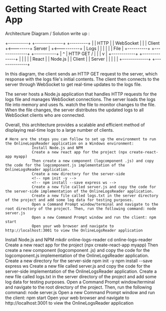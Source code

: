 # Getting Started with Create React App
Architecture Diagram / Solution write up : 
	

  +----------+         	+--------------+         		+---------+
  |          |  HTTP  	|             |       WebSocket	|           |
  |  Client  +<--------+   	Server    |  +<----------+  |  Logs     |
  |          |          |             |			        |   File    |
  +----------+          +--------------+           		+-----------+
        |                                              			^
        | HTTP GET /                                   		    |
        |                                              			|
        v                                              			|
  +------------+                                		+--------------+
  |             |                                		|              |
  |   React     |                                    	|   Node.js    |
  |   Client    |                               	    |   Server     |
  |             |                                	    |              |
  +-------------+                                	    +--------------+

<!-- Used Technology: NodeJs, ReactJS, WebSocket. -->

In this diagram, the client sends an HTTP GET request to the server, which response with the logs file's initial contents. The client then connects to the server through WebSocket to get real-time updates to the logs file.

The server hosts a Node.js application that handles HTTP requests for the logs file and manages WebSocket connections. The server loads the logs file into memory and uses fs. watch the file to monitor changes to the file. When the file changes, the server distributes the updated logs to all WebSocket clients who are connected.


Overall, this architecture provides a scalable and efficient method of displaying real-time logs to a large number of clients.


<!-- Setup steps/script - -->
	# Here are the steps you can follow to set up the environment to run the OnlineLogsReader application on a Windows environment:
                Install Node.js and NPM
                Create a new react app for the project (npx create-react-app myapp)
                Then create a new component (logcomponent .js) and copy the code for the logcomponent.js implementation of the OnlineLogsReader application.
                Create a new directory for the server-side
                <!-- npm init -y -->
                <!-- npm install --save express ws -->
                Create a new file called server.js and copy the code for the server-side implementation of the OnlineLogsReader application.
                Create a new file called logs.txt in the server directory of the project and add some log data for testing purposes.
                Open a Command Prompt window/terminal and navigate to the root directory of the project. Then, run the following command: node server.js
                Open a new Command Prompt window and run the client: npm start
                Open your web browser and navigate to http://localhost:3001 to view the OnlineLogsReader application

<!-- OnlineLogsReader application on a Linux/Mac environment: -->
	
Install Node.js and NPM
mkdir online-logs-reader
cd online-logs-reader
Create a new react app for the project (npx create-react-app myapp)
Then create a new component (logcomponent .js) and copy the code for the logcomponent.js implementation of the OnlineLogsReader application.
Create a new directory for the server-side
npm init -y
npm install --save express ws
Create a new file called server.js and copy the code for the server-side implementation of the OnlineLogsReader application.
Create a new file called logs.txt in the server directory of the project and add some log data for testing purposes.
Open a Command Prompt window/terminal and navigate to the root directory of the project. Then, run the following command: node server.js
Open a new Command Prompt window and run the client: npm start
Open your web browser and navigate to http://localhost:3001 to view the OnlineLogsReader application





	


